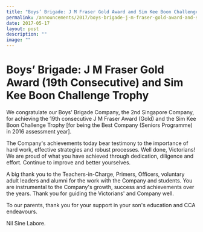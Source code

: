 ```yaml
---
title: "Boys’ Brigade: J M Fraser Gold Award and Sim Kee Boon Challenge Trophy"
permalink: /announcements/2017/boys-brigade-j-m-fraser-gold-award-and-sim-kee-boon-challenge-trophy/
date: 2017-05-17
layout: post
description: ""
image: ""
---
```

# **Boys’ Brigade: J M Fraser Gold Award (19th Consecutive) and Sim Kee Boon Challenge Trophy**

We congratulate our Boys' Brigade Company, the 2nd Singapore Company, for achieving the 19th consecutive J M Fraser Award (Gold) and the Sim Kee Boon Challenge Trophy \[for being the Best Company (Seniors Programme) in 2016 assessment year\].

The Company's achievements today bear testimony to the importance of hard work, effective strategies and robust processes. Well done, Victorians! We are proud of what you have achieved through dedication, diligence and effort. Continue to improve and better yourselves.

A big thank you to the Teachers-in-Charge, Primers, Officers, voluntary adult leaders and alumni for the work with the Company and students. You are instrumental to the Company's growth, success and achievements over the years. Thank you for guiding the Victorians' and Company well.

To our parents, thank you for your support in your son's education and CCA endeavours.

Nil Sine Labore.